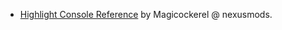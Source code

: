 
- [Highlight Console Reference](https://www.nexusmods.com/fallout4/mods/43560) by Magicockerel @ nexusmods.

